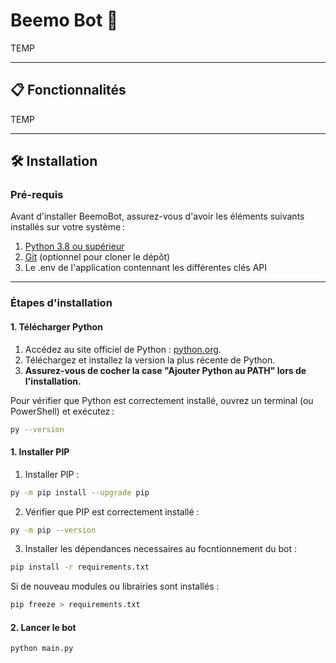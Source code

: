 # Beemo Bot 🤖

TEMP

---

## 📋 Fonctionnalités

TEMP

---

## 🛠️ Installation

### Pré-requis

Avant d'installer BeemoBot, assurez-vous d'avoir les éléments suivants installés sur votre système :

1. [Python 3.8 ou supérieur](https://www.python.org/downloads/)
2. [Git](https://git-scm.com/) (optionnel pour cloner le dépôt)
3. Le .env de l'application contennant les différentes clés API

---

### Étapes d'installation

#### 1. Télécharger Python

1. Accédez au site officiel de Python : [python.org](https://www.python.org/downloads/).
2. Téléchargez et installez la version la plus récente de Python.
3. **Assurez-vous de cocher la case "Ajouter Python au PATH" lors de l'installation.**

Pour vérifier que Python est correctement installé, ouvrez un terminal (ou PowerShell) et exécutez :

```bash
py --version
```

#### 1. Installer PIP

1. Installer PIP :

```bash
py -m pip install --upgrade pip
```

2. Vérifier que PIP est correctement installé :

```bash
py -m pip --version
```

3. Installer les dépendances necessaires au focntionnement du bot :

```bash
pip install -r requirements.txt
```
Si de nouveau modules ou librairies sont installés :
```bash
pip freeze > requirements.txt
```

#### 2. Lancer le bot

```bash
python main.py
```